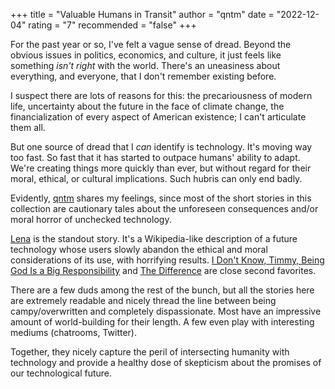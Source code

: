 +++
title = "Valuable Humans in Transit"
author = "qntm"
date = "2022-12-04"
rating = "7"
recommended = "false"
+++

For the past year or so, I've felt a vague sense of dread. Beyond the obvious issues in politics, economics, and culture, it just feels like something *isn't right* with the world. There's an uneasiness about everything, and everyone, that I don't remember existing before.

I suspect there are lots of reasons for this: the precariousness of modern life, uncertainty about the future in the face of climate change, the financialization of every aspect of American existence; I can't articulate them all.

But one source of dread that I *can* identify is technology. It's moving way too fast. So fast that it has started to outpace humans' ability to adapt. We're creating things more quickly than ever, but without regard for their moral, ethical, or cultural implications. Such hubris can only end badly.

Evidently, [qntm](https://qntm.org) shares my feelings, since most of the short stories in this collection are cautionary tales about the unforeseen consequences and/or moral horror of unchecked technology.

[Lena](https://qntm.org/mmacevedo) is the standout story. It's a Wikipedia-like description of a future technology whose users slowly abandon the ethical and moral considerations of its use, with horrifying results. [I Don't Know, Timmy, Being God Is a Big Responsibility](https://qntm.org/responsibilit) and [The Difference](https://qntm.org/differenc) are close second favorites.

There are a few duds among the rest of the bunch, but all the stories here are extremely readable and nicely thread the line between being campy/overwritten and completely dispassionate. Most have an impressive amount of world-building for their length. A few even play with interesting mediums (chatrooms, Twitter).

Together, they nicely capture the peril of intersecting humanity with technology and provide a healthy dose of skepticism about the promises of our technological future.
